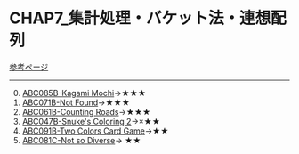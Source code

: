 # CHAP7_集計処理・バケット法・連想配列

[参考ページ](https://tinyurl.com/y9ahckza)

---
0. [ABC085B-Kagami Mochi](https://atcoder.jp/contests/abc085/tasks/abc085_b)→★★★
1. [ABC071B-Not Found](https://atcoder.jp/contests/abc071/tasks/abc071_b)→★★★
2. [ABC061B-Counting Roads](https://atcoder.jp/contests/abc061/tasks/abc061_b)→★★★
3. [ABC047B-Snuke's Coloring 2](https://atcoder.jp/contests/abc047/tasks/abc047_b)→×★★
4. [ABC091B-Two Colors Card Game](https://atcoder.jp/contests/abc091/tasks/abc091_b)→★★
5. [ABC081C-Not so Diverse](https://atcoder.jp/contests/abc081/tasks/arc086_a)→
★★